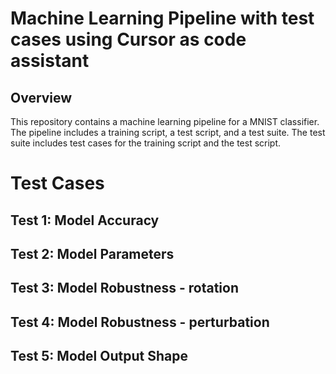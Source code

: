 # Machine Learning Pipeline with test cases using Cursor as code assistant

## Overview

This repository contains a machine learning pipeline for a MNIST classifier. The pipeline includes a training script, a test script, and a test suite. The test suite includes test cases for the training script and the test script.

# Test Cases

## Test 1: Model Accuracy

## Test 2: Model Parameters

## Test 3: Model Robustness - rotation

## Test 4: Model Robustness - perturbation

## Test 5: Model Output Shape
